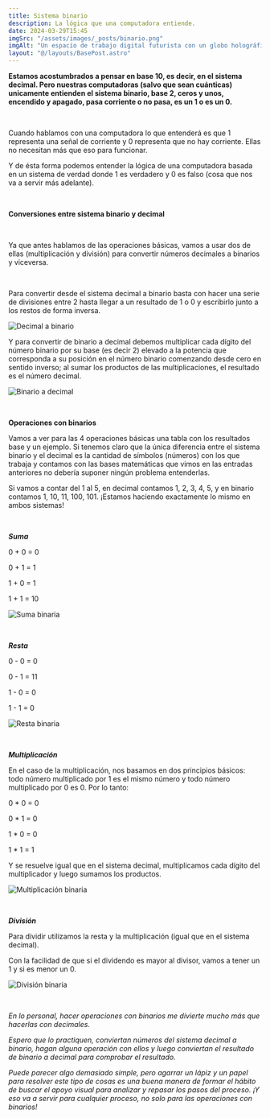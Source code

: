 ```yaml
---
title: Sistema binario
description: La lógica que una computadora entiende.
date: 2024-03-29T15:45
imgSrc: "/assets/images/_posts/binario.png"
imgAlt: "Un espacio de trabajo digital futurista con un globo holográfico, código binario y varias visualizaciones de datos flotando sobre un portátil, al lado de una taza de café."
layout: "@/layouts/BasePost.astro"
---
```


**Estamos acostumbrados a pensar en base 10, es decir, en el sistema decimal. Pero nuestras computadoras (salvo que sean cuánticas) unicamente entienden el sistema binario, base 2, ceros y unos, encendido y apagado, pasa corriente o no pasa, es un 1 o es un 0.**

</br>

Cuando hablamos con una computadora lo que entenderá es que 1 representa una señal de corriente y 0 representa que no hay corriente. Ellas no necesitan más que eso para funcionar.

Y de ésta forma podemos entender la lógica de una computadora basada en un sistema de verdad donde 1 es verdadero y 0 es falso (cosa que nos va a servir más adelante).

</br>

**Conversiones entre sistema binario y decimal**

</br>

Ya que antes hablamos de las operaciones básicas, vamos a usar dos de ellas (multiplicación y división) para convertir números decimales a binarios y viceversa.

</br>

Para convertir desde el sistema decimal a binario basta con hacer una serie de divisiones entre 2 hasta llegar a un resultado de 1 o 0 y escribirlo junto a los restos de forma inversa.

![Decimal a binario](/assets/images/_posts/decimal_binario.png)

Y para convertir de binario a decimal debemos multiplicar cada dígito del número binario por su base (es decir 2) elevado a la potencia que corresponda a su posición en el número binario comenzando desde cero en sentido inverso; al sumar los productos de las multiplicaciones, el resultado es el número decimal.

![Binario a decimal](/assets/images/_posts/binario_decimal.png)

</br>

**Operaciones con binarios**

Vamos a ver para las 4 operaciones básicas una tabla con los resultados base y un ejemplo. Si tenemos claro que la única diferencia entre el sistema binario y el decimal es la cantidad de símbolos (números) con los que trabaja y contamos con las bases matemáticas que vimos en las entradas anteriores no debería suponer ningún problema entenderlas.

Si vamos a contar del 1 al 5, en decimal contamos 1, 2, 3, 4, 5, y en binario contamos 1, 10, 11, 100, 101. ¡Estamos haciendo exactamente lo mismo en ambos sistemas!

</br>

***Suma***

0 + 0 = 0

0 + 1 = 1

1 + 0 = 1

1 + 1 = 10

![Suma binaria](/assets/images/_posts/sumabinaria.png)

</br>

***Resta***

0 - 0 = 0

0 - 1 = 11

1 - 0 = 0

1 - 1 = 0

![Resta binaria](/assets/images/_posts/restabinaria.png)

</br>

***Multiplicación***

En el caso de la multiplicación, nos basamos en dos principios básicos: todo número multiplicado por 1 es el mismo número y todo número multiplicado por 0 es 0. Por lo tanto:

0 * 0 = 0

0 * 1 = 0

1 * 0 = 0

1 * 1 = 1

Y se resuelve igual que en el sistema decimal, multiplicamos cada dígito del multiplicador y luego sumamos los productos.

![Multiplicación binaria](/assets/images/_posts/multibinaria.png)

</br>

***División***

Para dividir utilizamos la resta y la multiplicación (igual que en el sistema decimal).

Con la facilidad de que si el dividendo es mayor al divisor, vamos a tener un 1 y si es menor un 0.

![División binaria](/assets/images/_posts/divisionbinaria.png)

</br>

*En lo personal, hacer operaciones con binarios me divierte mucho más que hacerlas con decimales.*

*Espero que lo practiquen, conviertan números del sistema decimal a binario, hagan alguna operación con ellos y luego conviertan el resultado de binario a decimal para comprobar el resultado.*

*Puede parecer algo demasiado simple, pero agarrar un lápiz y un papel para resolver este tipo de cosas es una buena manera de formar el hábito de buscar el apoyo visual para analizar y repasar los pasos del proceso. ¡Y eso va a servir para cualquier proceso, no solo para las operaciones con binarios!*

</br>

